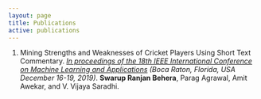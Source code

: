 ```yaml
---
layout: page
title: Publications
active: publications
---
```


1. Mining Strengths and Weaknesses of Cricket Players Using Short Text Commentary. 
*[In proceedings of the 18th IEEE International Conference on Machine Learning and Applications](https://www.icmla-conference.org/icmla19/) (Boca Raton, Florida, USA December 16-19, 2019)*.
**Swarup Ranjan Behera**, Parag Agrawal, Amit Awekar, and V. Vijaya Saradhi.
